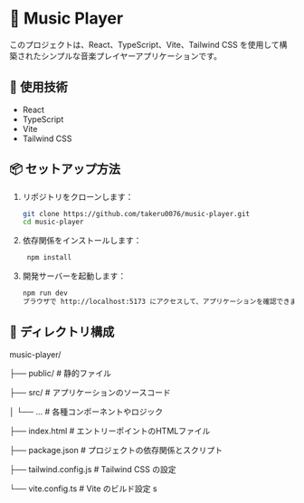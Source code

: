 # 🎵 Music Player

このプロジェクトは、React、TypeScript、Vite、Tailwind CSS を使用して構築されたシンプルな音楽プレイヤーアプリケーションです。

## 🚀 使用技術

- React
- TypeScript
- Vite
- Tailwind CSS

## 📦 セットアップ方法

1. リポジトリをクローンします：

   ```bash
   git clone https://github.com/takeru0076/music-player.git
   cd music-player
   ```

2. 依存関係をインストールします：

   ``` bash
    npm install
    ```
3. 開発サーバーを起動します：

    ``` bash
    npm run dev
    ブラウザで http://localhost:5173 にアクセスして、アプリケーションを確認できます。
    ```

## 📁 ディレクトリ構成

music-player/

├── public/ # 静的ファイル

├── src/ # アプリケーションのソースコード

│ └── ... # 各種コンポーネントやロジック

├── index.html # エントリーポイントのHTMLファイル

├── package.json # プロジェクトの依存関係とスクリプト

├── tailwind.config.js # Tailwind CSS の設定

└── vite.config.ts # Vite のビルド設定
s